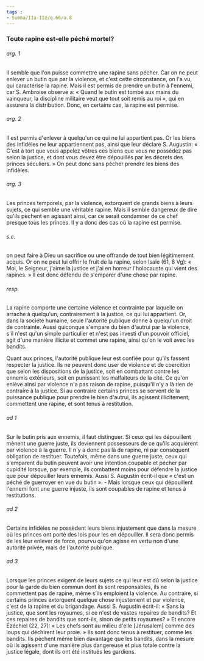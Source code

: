 ```yaml
---
tags : 
- Summa/IIa-IIæ/q.66/a.8
---
```


### Toute rapine est-elle péché mortel?

###### arg. 1
Il semble que l'on puisse commettre une rapine sans pécher. Car on ne peut enlever un butin que par la violence, et c'est cette circonstance, on l'a vu, qui caractérise la rapine. Mais il est permis de prendre un butin à l'ennemi, car S. Ambroise observe a: « Quand le butin est tombé aux mains du vainqueur, la discipline militaire veut que tout soit remis au roi », qui en assurera la distribution. Donc, en certains cas, la rapine est permise. 

###### arg. 2
Il est permis d'enlever à quelqu'un ce qui ne lui appartient pas. Or les biens des infidèles ne leur appartiennent pas, ainsi que leur déclare S. Augustin: « C'est à tort que vous appelez vôtres ces biens que vous ne possédez pas selon la justice, et dont vous devez être dépouillés par les décrets des princes séculiers. » On peut donc sans pécher prendre les biens des infidèles. 

###### arg. 3
Les princes temporels, par la violence, extorquent de grands biens à leurs sujets, ce qui semble une véritable rapine. Mais il semble dangereux de dire qu'ils pèchent en agissant ainsi, car ce serait condamner de ce chef presque tous les princes. Il y a donc des cas où la rapine est permise. 

###### s.c.
on peut faire à Dieu un sacrifice ou une offrande de tout bien légitimement acquis. Or on ne peut lui offrir le fruit de la rapine, selon Isaïe (61, 8 Vg): « Moi, le Seigneur, j'aime la justice et j'ai en horreur l'holocauste qui vient des rapines. » Il est donc défendu de s'emparer d'une chose par rapine. 

###### resp.
La rapine comporte une certaine violence et contrainte par laquelle on arrache à quelqu'un, contrairement à la justice, ce qui lui appartient. Or, dans la société humaine, seule l'autorité publique donne à quelqu'un droit de contrainte. Aussi quiconque s'empare du bien d'autrui par la violence, s'il n'est qu'un simple particulier et n'est pas investi d'un pouvoir officiel, agit d'une manière illicite et commet une rapine, ainsi qu'on le voit avec les bandits. 

Quant aux princes, l'autorité publique leur est confiée pour qu'ils fassent respecter la justice. Ils ne peuvent donc user de violence et de coercition que selon les dispositions de la justice, soit en combattant contre les ennemis extérieurs, soit en punissant les malfaiteurs de la cité. Ce qu'on enlève ainsi par violence n'a pas raison de rapine, puisqu'il n'y a là rien de contraire à la justice. Si au contraire certains princes se servent de la puissance publique pour prendre le bien d'autrui, ils agissent illicitement, commettent une rapine, et sont tenus à restitution. 

###### ad 1
Sur le butin pris aux ennemis, il faut distinguer. Si ceux qui les dépouillent mènent une guerre juste, ils deviennent possesseurs de ce qu'ils acquièrent par violence à la guerre. Il n'y a donc pas là de rapine, ni par conséquent obligation de restituer. Toutefois, même dans une guerre juste, ceux qui s'emparent du butin peuvent avoir une intention coupable et pécher par cupidité lorsque, par exemple, ils combattent moins pour défendre la justice que pour dépouiller leurs ennemis. Aussi S. Augustin écrit-il que « c'est un péché de guerroyer en vue du butin ». - Mais lorsque ceux qui dépouillent l'ennemi font une guerre injuste, ils sont coupables de rapine et tenus à restitutions. 

###### ad 2
Certains infidèles ne possèdent leurs biens injustement que dans la mesure où les princes ont porté des lois pour les en dépouiller. Il sera donc permis de les leur enlever de force, pourvu qu'on agisse en vertu non d'une autorité privée, mais de l'autorité publique. 

###### ad 3
Lorsque les princes exigent de leurs sujets ce qui leur est dû selon la justice pour la garde du bien commun dont ils sont responsables, ils ne commettent pas de rapine, même s'ils emploient la violence. Au contraire, si certains princes extorquent quelque chose injustement et par violence, c'est de la rapine et du brigandage. Aussi S. Augustin écrit-il: « Sans la justice, que sont les royaumes, si ce n'est de vastes repaires de bandits? Et ces repaires de bandits que sont-ils, sinon de petits royaumes? » Et encore Ézéchiel (22, 27): « Les chefs sont au milieu d'elle [Jérusalem] comme des loups qui déchirent leur proie. » Ils sont donc tenus à restituer, comme les bandits. Ils pèchent même bien davantage que les bandits, dans la mesure où ils agissent d'une manière plus dangereuse et plus totale contre la justice légale, dont ils ont été institués les gardiens. 

